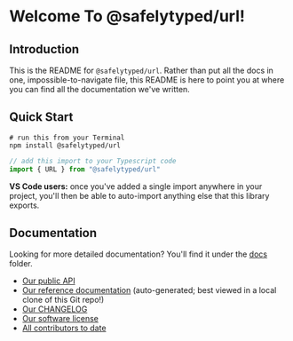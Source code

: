 # Welcome To @safelytyped/url!

## Introduction

This is the README for `@safelytyped/url`. Rather than put all the docs in one, impossible-to-navigate file, this README is here to point you at where you can find all the documentation we've written.

## Quick Start

```
# run this from your Terminal
npm install @safelytyped/url
```

```typescript
// add this import to your Typescript code
import { URL } from "@safelytyped/url"
```

__VS Code users:__ once you've added a single import anywhere in your project, you'll then be able to auto-import anything else that this library exports.

## Documentation

Looking for more detailed documentation? You'll find it under the [docs](./docs) folder.

* [Our public API](./docs/api/)
* [Our reference documentation](./reference-docs/) (auto-generated; best viewed in a local clone of this Git repo!)
* [Our CHANGELOG](CHANGELOG.md)
* [Our software license](LICENSE.md)
* [All contributors to date](AUTHORS.md)
